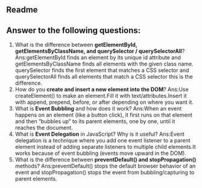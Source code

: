 ## Readme
## Answer to the following questions:

1. What is the difference between **getElementById, getElementsByClassName, and querySelector / querySelectorAll**?
   Ans:getElementById finds an element by its unique id attribute and getElementsByClassName finds all elements with the given class name.
   querySelector finds the first element that matches a CSS selector and querySelectorAll finds all elements that match a CSS selector this is the difference.
2. How do you **create and insert a new element into the DOM**?
 Ans:Use createElement() to make an element.Fill it with text/attributes.Insert it with append, prepend, before, or after depending on where you want it.
3. What is **Event Bubbling** and how does it work?
  Ans:When an event happens on an element (like a button click), it first runs on that element and then “bubbles up” to its parent elements, one by one, until it reaches the document.
4. What is **Event Delegation** in JavaScript? Why is it useful?
  Ans:Event delegation is a technique where you add one event listener to a parent element instead of adding separate listeners to multiple child elements.It works because of event bubbling (events move upward in the DOM).
5. What is the difference between **preventDefault() and stopPropagation()** methods?
Ans:preventDefault() stops the default browser behavior of an event and stopPropagation() stops the event from bubbling/capturing to parent elements.
